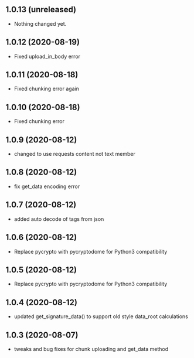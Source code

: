 1.0.13 (unreleased)
-------------------

- Nothing changed yet.


1.0.12 (2020-08-19)
-------------------

- Fixed upload_in_body error


1.0.11 (2020-08-18)
-------------------

- Fixed chunking error again


1.0.10 (2020-08-18)
-------------------

- Fixed chunking error


1.0.9 (2020-08-12)
------------------

- changed to use requests content not text member


1.0.8 (2020-08-12)
------------------

- fix get_data encoding error


1.0.7 (2020-08-12)
------------------

- added auto decode of tags from json


1.0.6 (2020-08-12)
------------------

- Replace pycrypto with pycryptodome for Python3 compatibility 


1.0.5 (2020-08-12)
------------------

- Replace pycrypto with pycryptodome for Python3 compatibility 


1.0.4 (2020-08-12)
------------------

- updated get_signature_data() to support old style data_root calculations


1.0.3 (2020-08-07)
------------------

- tweaks and bug fixes for chunk uploading and get_data method